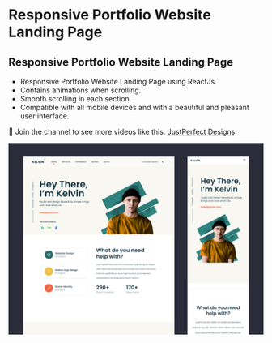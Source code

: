 # Responsive Portfolio Website Landing Page

## Responsive Portfolio Website Landing Page

- Responsive Portfolio Website Landing Page using ReactJs.
- Contains animations when scrolling.
- Smooth scrolling in each section.
- Compatible with all mobile devices and with a beautiful and pleasant user interface.

💙 Join the channel to see more videos like this. [JustPerfect Designs](https://www.youtube.com/c/Justperfectdesigns)

![preview img](/preview.jpg)
